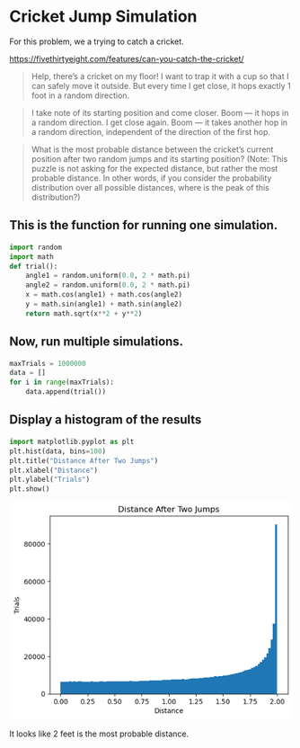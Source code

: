 # Cricket Jump Simulation
  
For this problem, we a trying to catch a cricket.
  
https://fivethirtyeight.com/features/can-you-catch-the-cricket/
   
> Help, there’s a cricket on my floor! I want to trap it with a cup so that I can safely move it outside. But every time I get close, it hops exactly 1 foot in a random direction.

>I take note of its starting position and come closer. Boom — it hops in a random direction. I get close again. Boom — it takes another hop in a random direction, independent of the direction of the first hop.

>What is the most probable distance between the cricket’s current position after two random jumps and its starting position? (Note: This puzzle is not asking for the expected distance, but rather the most probable distance. In other words, if you consider the probability distribution over all possible distances, where is the peak of this distribution?)

## This is the function for running one simulation.


```python
import random
import math
def trial():
    angle1 = random.uniform(0.0, 2 * math.pi)
    angle2 = random.uniform(0.0, 2 * math.pi)
    x = math.cos(angle1) + math.cos(angle2)
    y = math.sin(angle1) + math.sin(angle2)
    return math.sqrt(x**2 + y**2)
```

## Now, run multiple simulations.


```python
maxTrials = 1000000
data = []
for i in range(maxTrials):
    data.append(trial())
```

## Display a histogram of the results


```python
import matplotlib.pyplot as plt
plt.hist(data, bins=100)
plt.title("Distance After Two Jumps")
plt.xlabel("Distance")
plt.ylabel("Trials")
plt.show()
```


    
![png](output_6_0.png)
    


It looks like 2 feet is the most probable distance.
